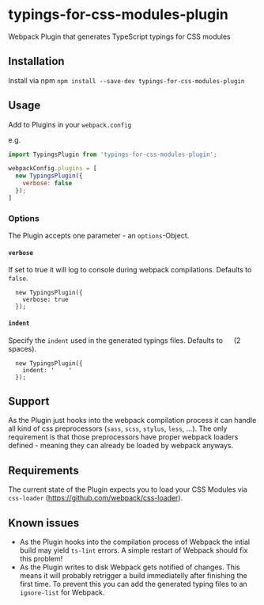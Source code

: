 # typings-for-css-modules-plugin

Webpack Plugin that generates TypeScript typings for CSS modules

## Installation

Install via npm `npm install --save-dev typings-for-css-modules-plugin`

## Usage

Add to Plugins in your `webpack.config`

e.g.
```js
import TypingsPlugin from 'typings-for-css-modules-plugin';

webpackConfig.plugins = [
  new TypingsPlugin({
    verbose: false
  });
]
```

### Options

The Plugin accepts one parameter - an `options`-Object.

#### `verbose`

If set to true it will log to console during webpack compilations. Defaults to `false`.
```
  new TypingsPlugin({
    verbose: true
  });
```

#### `indent`

Specify the `indent` used in the generated typings files. Defaults to `  ` (2 spaces).
```
  new TypingsPlugin({
    indent: '    '
  });
```

## Support

As the Plugin just hooks into the webpack compilation process it can handle all kind of css preprocessors (`sass`, `scss`, `stylus`, `less`, ...).
The only requirement is that those preprocessors have proper webpack loaders defined - meaning they can already be loaded by webpack anyways.

## Requirements

The current state of the Plugin expects you to load your CSS Modules via `css-loader` (https://github.com/webpack/css-loader).

## Known issues

 - As the Plugin hooks into the compilation process of Webpack the intial build may yield `ts-lint` errors. A simple restart of Webpack should fix this problem!
 - As the Plugin writes to disk Webpack gets notified of changes. This means it will probably retrigger a build immediatelly after finishing the first time. To prevent this you can add the generated typing files to an `ignore-list` for Webpack.
